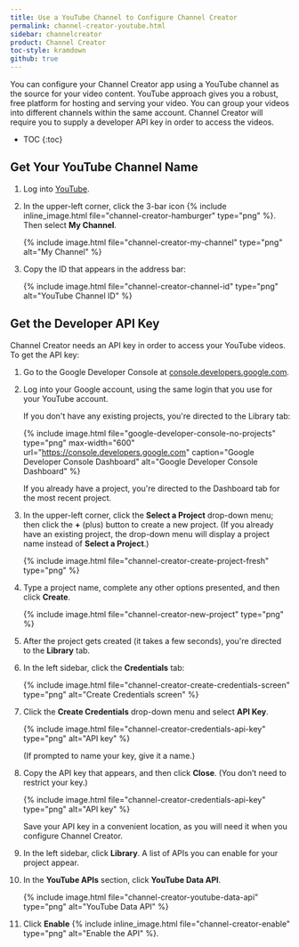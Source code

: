 ```yaml
---
title: Use a YouTube Channel to Configure Channel Creator
permalink: channel-creator-youtube.html
sidebar: channelcreator
product: Channel Creator
toc-style: kramdown
github: true
---
```


You can configure your Channel Creator app using a YouTube channel as the source for your video content. YouTube approach gives you a robust, free platform for hosting and serving your video. You can group your videos into different channels within the same account. Channel Creator will require you to supply a developer API key in order to access the videos.

* TOC
{:toc}

## Get Your YouTube Channel Name

1.  Log into [YouTube](https://www.youtube.com/).
2.  In the upper-left corner, click the 3-bar icon {% include inline_image.html file="channel-creator-hamburger" type="png" %}. Then select **My Channel**.

    {% include image.html  file="channel-creator-my-channel" type="png" alt="My Channel" %}
3.  Copy the ID that appears in the address bar:

    {% include image.html  file="channel-creator-channel-id" type="png" alt="YouTube Channel ID" %}

## Get the Developer API Key

Channel Creator needs an API key in order to access your YouTube videos. To get the API key:

1.  Go to the Google Developer Console at [console.developers.google.com](https://console.developers.google.com).
2.  Log into your Google account, using the same login that you use for your YouTube account.

    If you don't have any existing projects, you're directed to the Library tab:

    {% include image.html  file="google-developer-console-no-projects" type="png" max-width="600" url="https://console.developers.google.com" caption="Google Developer Console Dashboard" alt="Google Developer Console Dashboard" %}

    If you already have a project, you're directed to the Dashboard tab for the most recent project.

3.  In the upper-left corner, click the **Select a Project** drop-down menu; then click the **+** (plus) button to create a new project. (If you already have an existing project, the drop-down menu will display a project name instead of **Select a Project**.)

    {% include image.html  file="channel-creator-create-project-fresh" type="png" %}

4.  Type a project name, complete any other options presented, and then click **Create**.

    {% include image.html file="channel-creator-new-project" type="png" %}

5.  After the project gets created (it takes a few seconds), you're directed to the **Library** tab.
6.  In the left sidebar, click the **Credentials** tab:

    {% include image.html file="channel-creator-create-credentials-screen" type="png" alt="Create Credentials screen" %}

7.  Click the **Create Credentials** drop-down menu and select **API Key**.

    {% include image.html  file="channel-creator-credentials-api-key" type="png" alt="API key" %}

    (If prompted to name your key, give it a name.)

8.  Copy the API key that appears, and then click **Close**. (You don’t need to restrict your key.)

    {% include image.html  file="channel-creator-credentials-api-key" type="png" alt="API key" %}

    Save your API key in a convenient location, as you will need it when you configure Channel Creator.

9.  In the left sidebar, click **Library**. A list of APIs you can enable for your project appear.
10. In the **YouTube APIs** section, click **YouTube Data API**.

    {% include image.html file="channel-creator-youtube-data-api" type="png" alt="YouTube Data API" %}

11.  Click **Enable** {% include inline_image.html file="channel-creator-enable" type="png" alt="Enable the API" %}.
